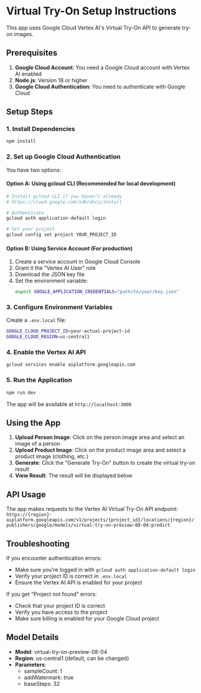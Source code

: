 # Virtual Try-On Setup Instructions

This app uses Google Cloud Vertex AI's Virtual Try-On API to generate try-on images.

## Prerequisites

1. **Google Cloud Account**: You need a Google Cloud account with Vertex AI enabled
2. **Node.js**: Version 18 or higher
3. **Google Cloud Authentication**: You need to authenticate with Google Cloud

## Setup Steps

### 1. Install Dependencies

```bash
npm install
```

### 2. Set up Google Cloud Authentication

You have two options:

#### Option A: Using gcloud CLI (Recommended for local development)

```bash
# Install gcloud CLI if you haven't already
# https://cloud.google.com/sdk/docs/install

# Authenticate
gcloud auth application-default login

# Set your project
gcloud config set project YOUR_PROJECT_ID
```

#### Option B: Using Service Account (For production)

1. Create a service account in Google Cloud Console
2. Grant it the "Vertex AI User" role
3. Download the JSON key file
4. Set the environment variable:
   ```bash
   export GOOGLE_APPLICATION_CREDENTIALS="path/to/your/key.json"
   ```

### 3. Configure Environment Variables

Create a `.env.local` file:

```bash
GOOGLE_CLOUD_PROJECT_ID=your-actual-project-id
GOOGLE_CLOUD_REGION=us-central1
```

### 4. Enable the Vertex AI API

```bash
gcloud services enable aiplatform.googleapis.com
```

### 5. Run the Application

```bash
npm run dev
```

The app will be available at `http://localhost:3000`

## Using the App

1. **Upload Person Image**: Click on the person image area and select an image of a person
2. **Upload Product Image**: Click on the product image area and select a product image (clothing, etc.)
3. **Generate**: Click the "Generate Try-On" button to create the virtual try-on result
4. **View Result**: The result will be displayed below

## API Usage

The app makes requests to the Vertex AI Virtual Try-On API endpoint:
`https://{region}-aiplatform.googleapis.com/v1/projects/{project_id}/locations/{region}/publishers/google/models/virtual-try-on-preview-08-04:predict`

## Troubleshooting

If you encounter authentication errors:

- Make sure you're logged in with `gcloud auth application-default login`
- Verify your project ID is correct in `.env.local`
- Ensure the Vertex AI API is enabled for your project

If you get "Project not found" errors:

- Check that your project ID is correct
- Verify you have access to the project
- Make sure billing is enabled for your Google Cloud project

## Model Details

- **Model**: virtual-try-on-preview-08-04
- **Region**: us-central1 (default, can be changed)
- **Parameters**:
  - sampleCount: 1
  - addWatermark: true
  - baseSteps: 32
